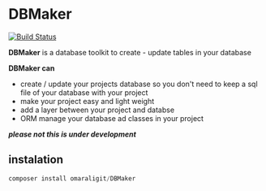 # DBMaker 
[![Build Status](https://travis-ci.org/omaraligit/DBMaker.svg?branch=master)](https://travis-ci.org/omaraligit/DBMaker)

**DBMaker** is a database toolkit to create - update tables in your database

**DBMaker can** 
- create / update your projects database so you don't need to keep a sql file of your database with your project
- make your project easy and light weight
- add a layer between your project and databse
- ORM manage your database ad classes in your project

***please not this is under development***

## instalation
```php
composer install omaraligit/DBMaker
```
